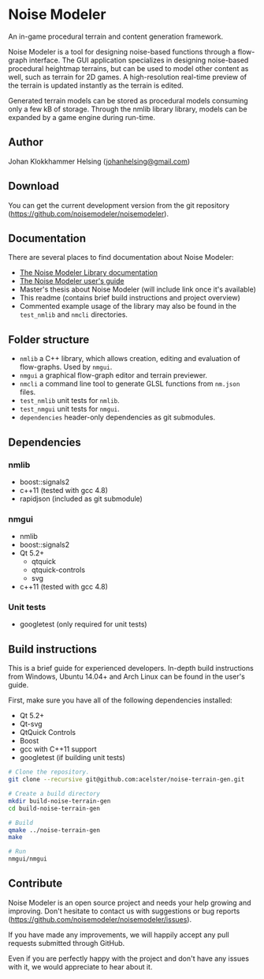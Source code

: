 # Noise Modeler

An in-game procedural terrain and content generation framework.

Noise Modeler is a tool for designing noise-based functions through a flow-graph interface. The GUI application specializes in designing noise-based procedural heightmap terrains, but can be used to model other content as well, such as terrain for 2D games. A high-resolution real-time preview of the terrain is updated instantly as the terrain is edited.

Generated terrain models can be stored as procedural models consuming only a few kB of storage. Through the nmlib library library, models can be expanded by a game engine during run-time.

## Author

Johan Klokkhammer Helsing (johanhelsing@gmail.com)

## Download

You can get the current development version from the git repository (https://github.com/noisemodeler/noisemodeler).

## Documentation

There are several places to find documentation about Noise Modeler:

 * [The Noise Modeler Library documentation](http://docs.noisemodeler.org)
 * [The Noise Modeler user's guide](http://docs.noisemodeler.org/usersguide.pdf)
 * Master's thesis about Noise Modeler (will include link once it's available)
 * This readme (contains brief build instructions and project overview)
 * Commented example usage of the library may also be found in the `test_nmlib` and `nmcli` directories.

## Folder structure

 * `nmlib` a C++ library, which allows creation, editing and evaluation of flow-graphs. Used by `nmgui`.
 * `nmgui` a graphical flow-graph editor and terrain previewer.
 * `nmcli` a command line tool to generate GLSL functions from `nm.json` files.
 * `test_nmlib` unit tests for `nmlib`.
 * `test_nmgui` unit tests for `nmgui`.
 * `dependencies` header-only dependencies as git submodules.

## Dependencies

### nmlib

 * boost::signals2
 * c++11 (tested with gcc 4.8)
 * rapidjson (included as git submodule)

### nmgui

 * nmlib
 * boost::signals2
 * Qt 5.2+
   * qtquick
   * qtquick-controls
   * svg
 * c++11 (tested with gcc 4.8)

### Unit tests

 * googletest (only required for unit tests)

## Build instructions

This is a brief guide for experienced developers. In-depth build instructions from Windows, Ubuntu 14.04+ and Arch Linux can be found in the user's guide.

First, make sure you have all of the following dependencies installed:

 * Qt 5.2+
 * Qt-svg
 * QtQuick Controls
 * Boost
 * gcc with C++11 support
 * googletest (if building unit tests)

```bash
# Clone the repository.
git clone --recursive git@github.com:acelster/noise-terrain-gen.git 

# Create a build directory
mkdir build-noise-terrain-gen
cd build-noise-terrain-gen

# Build
qmake ../noise-terrain-gen
make

# Run
nmgui/nmgui
```

## Contribute

Noise Modeler is an open source project and needs your help growing and improving. Don't hesitate to contact us with suggestions or bug reports (https://github.com/noisemodeler/noisemodeler/issues).

If you have made any improvements, we will happily accept any pull requests submitted through GitHub.

Even if you are perfectly happy with the project and don't have any issues with it, we would appreciate to hear about it.
